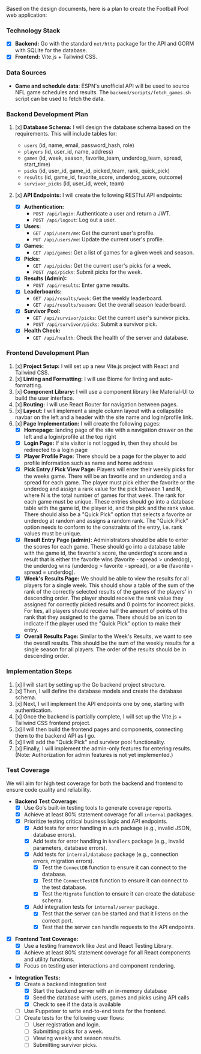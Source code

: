 Based on the design documents, here is a plan to create the Football Pool web application:

### Technology Stack

*   [x] **Backend:** Go with the standard `net/http` package for the API and GORM with SQLite for the database.
*   [x] **Frontend:** Vite.js + Tailwind CSS.

### Data Sources

*   **Game and schedule data**: ESPN's unofficial API will be used to source NFL game schedules and results. The `backend/scripts/fetch_games.sh` script can be used to fetch the data.

### Backend Development Plan

1.  [x] **Database Schema:** I will design the database schema based on the requirements. This will include tables for:
    *   `users` (id, name, email, password_hash, role)
    *   `players` (id, user_id, name, address)
    *   `games` (id, week, season, favorite_team, underdog_team, spread, start_time)
    *   `picks` (id, user_id, game_id, picked_team, rank, quick_pick)
    *   `results` (id, game_id, favorite_score, underdog_score, outcome)
    *   `survivor_picks` (id, user_id, week, team)

2.  [x] **API Endpoints:** I will create the following RESTful API endpoints:
    *   [x] **Authentication:**
        *   `POST /api/login`: Authenticate a user and return a JWT.
        *   `POST /api/logout`: Log out a user.
    *   [x] **Users:**
        *   `GET /api/users/me`: Get the current user's profile.
        *   `PUT /api/users/me`: Update the current user's profile.
    *   [x] **Games:**
        *   `GET /api/games`: Get a list of games for a given week and season.
    *   [x] **Picks:**
        *   `GET /api/picks`: Get the current user's picks for a week.
        *   `POST /api/picks`: Submit picks for the week.
    *   [x] **Results (Admin):**
        *   `POST /api/results`: Enter game results.
    *   [x] **Leaderboards:**
        *   `GET /api/results/week`: Get the weekly leaderboard.
        *   `GET /api/results/season`: Get the overall season leaderboard.
    *   [x] **Survivor Pool:**
        *   `GET /api/survivor/picks`: Get the current user's survivor picks.
        *   `POST /api/survivor/picks`: Submit a survivor pick.
    *   [x] **Health Check:**
        *   `GET /api/health`: Check the health of the server and database.

### Frontend Development Plan

1.  [x] **Project Setup:** I will set up a new Vite.js project with React and Tailwind CSS.
2.  [x] **Linting and Formatting:** I will use Biome for linting and auto-formatting.
3.  [x] **Component Library:** I will use a component library like Material-UI to build the user interface.
4.  [x] **Routing:** I will use React Router for navigation between pages.
5.  [x] **Layout:** I will implement a single column layout with a collapsible navbar on the left and a header with the site name and login/profile link.
6.  [x] **Page Implementation:** I will create the following pages:
    *   [x] **Homepage:** landing page of the site with a navigation drawer on the left and a login/profile at the top right
    *   [x] **Login Page:** If site visitor is not logged in, then they should be redirected to a login page
    *   [x] **Player Profile Page:** There should be a page for the player to add profile information such as name and home address
    *   [x] **Pick Entry / Pick View Page:** Players will enter their weekly picks for the weeks game.  There will be an favorite and an underdog and a spread for each game.  The player must pick either the favorite or the underdog and assign a rank value for the pick between 1 and N, where N is the total number of games for that week.  The rank for each game must be unique.  These entries should go into a database table with the game id, the player id, and the pick and the rank value. There should also be a "Quick Pick" option that selects a favorite or underdog at random and assigns a random rank.  The "Quick Pick" option needs to conform to the constraints of the entry, i.e. rank values must be unique.
    *   [x] **Result Entry Page (admin):** Administrators should be able to enter the scores for each game.  These should go into a database table with the game id, the favorite's score, the underdog's score and a result that is either the favorite wins (favorite - spread > underdog), the underdog wins (underdog > favorite - spread), or a tie (favorite - spread = underdog).
    *   [x] **Week's Results Page:** We should be able to view the results for all players for a single week.  This should show a table of the sum of the rank of the correctly selected results of the games of the players' in descending order.  The player should receive the rank value they assigned for correctly picked results and 0 points for incorrect picks.  For ties, all players should receive half the amount of points of the rank that they assigned to the game.  There should be an icon to indicate if the player used the "Quick Pick" option to make their entry.
    *   [x] **Overall Results Page:** Similar to the Week's Results, we want to see the overall results.  This should be the sum of the weekly results for a single season for all players.  The order of the results should be in descending order.

### Implementation Steps

1.  [x] I will start by setting up the Go backend project structure.
2.  [x] Then, I will define the database models and create the database schema.
3.  [x] Next, I will implement the API endpoints one by one, starting with authentication.
4.  [x] Once the backend is partially complete, I will set up the Vite.js + Tailwind CSS frontend project.
5.  [x] I will then build the frontend pages and components, connecting them to the backend API as I go.
6.  [x] I will add the "Quick Pick" and survivor pool functionality.
7.  [x] Finally, I will implement the admin-only features for entering results. (Note: Authorization for admin features is not yet implemented.)

### Test Coverage

We will aim for high test coverage for both the backend and frontend to ensure code quality and reliability.

*   **Backend Test Coverage:**
    *   [x] Use Go's built-in testing tools to generate coverage reports.
    *   [x] Achieve at least 80% statement coverage for all `internal` packages.
    *   [x] Prioritize testing critical business logic and API endpoints.
        *   [x] Add tests for error handling in `auth` package (e.g., invalid JSON, database errors).
        *   [x] Add tests for error handling in `handlers` package (e.g., invalid parameters, database errors).
        *   [x] Add tests for `internal/database` package (e.g., connection errors, migration errors).
            *   [x] Test the `ConnectDB` function to ensure it can connect to the database.
            *   [x] Test the `ConnectTestDB` function to ensure it can connect to the test database.
            *   [x] Test the `Migrate` function to ensure it can create the database schema.
        *   [x] Add integration tests for `internal/server` package.
            *   [x] Test that the server can be started and that it listens on the correct port.
            *   [x] Test that the server can handle requests to the API endpoints.
*   [x] **Frontend Test Coverage:**
    *   [x] Use a testing framework like Jest and React Testing Library.
    *   [x] Achieve at least 80% statement coverage for all React components and utility functions.
    *   [x] Focus on testing user interactions and component rendering.
*   **Integration Tests:**
    *   [x] Create a backend integration test
        *   [x] Start the backend server with an in-memory database
        *   [x] Seed the database with users, games and picks using API calls
        *   [x] Check to see if the data is available
    *   [ ] Use Puppeteer to write end-to-end tests for the frontend.
    *   [ ] Create tests for the following user flows:
        *   [ ] User registration and login.
        *   [ ] Submitting picks for a week.
        *   [ ] Viewing weekly and season results.
        *   [ ] Submitting survivor picks.